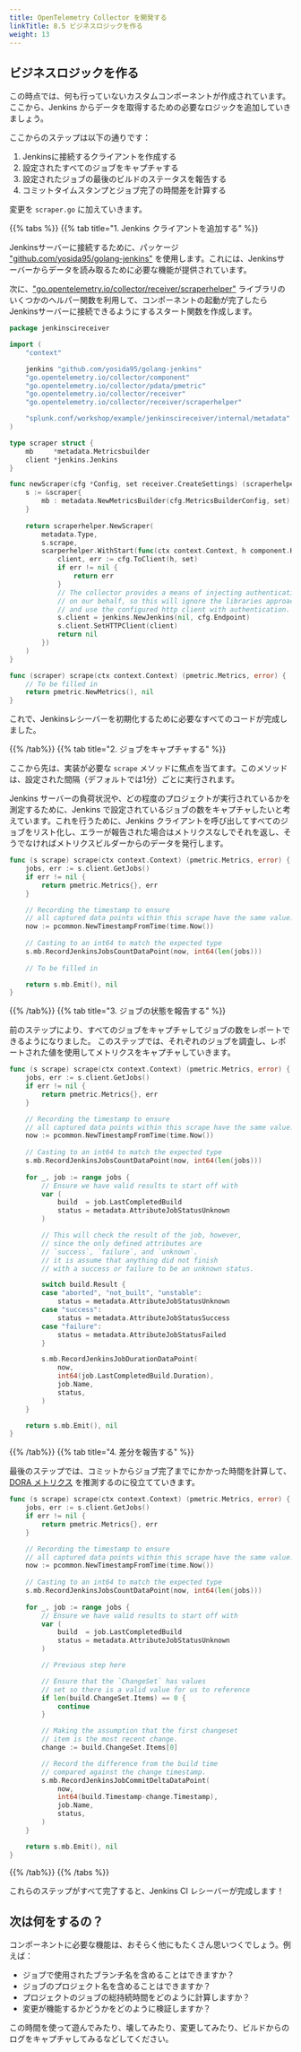 ```yaml
---
title: OpenTelemetry Collector を開発する
linkTitle: 8.5 ビジネスロジックを作る
weight: 13
---
```


## ビジネスロジックを作る

この時点では、何も行っていないカスタムコンポーネントが作成されています。ここから、Jenkins からデータを取得するための必要なロジックを追加していきましょう。

ここからのステップは以下の通りです：

1. Jenkinsに接続するクライアントを作成する
1. 設定されたすべてのジョブをキャプチャする
1. 設定されたジョブの最後のビルドのステータスを報告する
1. コミットタイムスタンプとジョブ完了の時間差を計算する

変更を `scraper.go` に加えていきます。

{{% tabs %}}
{{% tab title="1. Jenkins クライアントを追加する" %}}

Jenkinsサーバーに接続するために、パッケージ ["github.com/yosida95/golang-jenkins"](https://pkg.go.dev/github.com/yosida95/golang-jenkins) を使用します。これには、Jenkinsサーバーからデータを読み取るために必要な機能が提供されています。

次に、["go.opentelemetry.io/collector/receiver/scraperhelper"](https://pkg.go.dev/go.opentelemetry.io/collector/receiver/scraperhelper) ライブラリのいくつかのヘルパー関数を利用して、コンポーネントの起動が完了したらJenkinsサーバーに接続できるようにするスタート関数を作成します。

```go
package jenkinscireceiver

import (
    "context"

    jenkins "github.com/yosida95/golang-jenkins"
    "go.opentelemetry.io/collector/component"
    "go.opentelemetry.io/collector/pdata/pmetric"
    "go.opentelemetry.io/collector/receiver"
    "go.opentelemetry.io/collector/receiver/scraperhelper"

    "splunk.conf/workshop/example/jenkinscireceiver/internal/metadata"
)

type scraper struct {
    mb     *metadata.Metricsbuilder
    client *jenkins.Jenkins
}

func newScraper(cfg *Config, set receiver.CreateSettings) (scraperhelper.Scraper, error) {
    s := &scraper{
        mb : metadata.NewMetricsBuilder(cfg.MetricsBuilderConfig, set),
    }
    
    return scraperhelper.NewScraper(
        metadata.Type,
        s.scrape,
        scarperhelper.WithStart(func(ctx context.Context, h component.Host) error {
            client, err := cfg.ToClient(h, set)
            if err != nil {
                return err
            }
            // The collector provides a means of injecting authentication
            // on our behalf, so this will ignore the libraries approach
            // and use the configured http client with authentication.
            s.client = jenkins.NewJenkins(nil, cfg.Endpoint)
            s.client.SetHTTPClient(client)
            return nil
        })
    )
}

func (scraper) scrape(ctx context.Context) (pmetric.Metrics, error) {
    // To be filled in
    return pmetric.NewMetrics(), nil
}

```
これで、Jenkinsレシーバーを初期化するために必要なすべてのコードが完成しました。

{{% /tab%}}
{{% tab title="2. ジョブをキャプチャする" %}}

ここから先は、実装が必要な `scrape` メソッドに焦点を当てます。このメソッドは、設定された間隔（デフォルトでは1分）ごとに実行されます。

Jenkins サーバーの負荷状況や、どの程度のプロジェクトが実行されているかを測定するために、Jenkins で設定されているジョブの数をキャプチャしたいと考えています。これを行うために、Jenkins クライアントを呼び出してすべてのジョブをリスト化し、エラーが報告された場合はメトリクスなしでそれを返し、そうでなければメトリクスビルダーからのデータを発行します。

```go
func (s scrape) scrape(ctx context.Context) (pmetric.Metrics, error) {
    jobs, err := s.client.GetJobs()
    if err != nil {
        return pmetric.Metrics{}, err
    }

    // Recording the timestamp to ensure
    // all captured data points within this scrape have the same value. 
    now := pcommon.NewTimestampFromTime(time.Now())
    
    // Casting to an int64 to match the expected type
    s.mb.RecordJenkinsJobsCountDataPoint(now, int64(len(jobs)))
    
    // To be filled in

    return s.mb.Emit(), nil
}
```

{{% /tab%}}
{{% tab title="3. ジョブの状態を報告する" %}}

前のステップにより、すべてのジョブをキャプチャしてジョブの数をレポートできるようになりました。
このステップでは、それぞれのジョブを調査し、レポートされた値を使用してメトリクスをキャプチャしていきます。

```go
func (s scrape) scrape(ctx context.Context) (pmetric.Metrics, error) {
    jobs, err := s.client.GetJobs()
    if err != nil {
        return pmetric.Metrics{}, err
    }

    // Recording the timestamp to ensure
    // all captured data points within this scrape have the same value. 
    now := pcommon.NewTimestampFromTime(time.Now())
    
    // Casting to an int64 to match the expected type
    s.mb.RecordJenkinsJobsCountDataPoint(now, int64(len(jobs)))
    
    for _, job := range jobs {
        // Ensure we have valid results to start off with
        var (
            build  = job.LastCompletedBuild
            status = metadata.AttributeJobStatusUnknown
        )

        // This will check the result of the job, however,
        // since the only defined attributes are 
        // `success`, `failure`, and `unknown`. 
        // it is assume that anything did not finish 
        // with a success or failure to be an unknown status.

        switch build.Result {
        case "aborted", "not_built", "unstable":
            status = metadata.AttributeJobStatusUnknown
        case "success":
            status = metadata.AttributeJobStatusSuccess
        case "failure":
            status = metadata.AttributeJobStatusFailed
        }

        s.mb.RecordJenkinsJobDurationDataPoint(
            now,
            int64(job.LastCompletedBuild.Duration),
            job.Name,
            status,
        )
    }

    return s.mb.Emit(), nil
}
```

{{% /tab%}}
{{% tab title="4. 差分を報告する" %}}

最後のステップでは、コミットからジョブ完了までにかかった時間を計算して、[DORA メトリクス](https://cloud.google.com/blog/products/devops-sre/using-the-four-keys-to-measure-your-devops-performance) を推測するのに役立てていきます。

```go
func (s scrape) scrape(ctx context.Context) (pmetric.Metrics, error) {
    jobs, err := s.client.GetJobs()
    if err != nil {
        return pmetric.Metrics{}, err
    }

    // Recording the timestamp to ensure
    // all captured data points within this scrape have the same value. 
    now := pcommon.NewTimestampFromTime(time.Now())
    
    // Casting to an int64 to match the expected type
    s.mb.RecordJenkinsJobsCountDataPoint(now, int64(len(jobs)))
    
    for _, job := range jobs {
        // Ensure we have valid results to start off with
        var (
            build  = job.LastCompletedBuild
            status = metadata.AttributeJobStatusUnknown
        )

        // Previous step here

        // Ensure that the `ChangeSet` has values
        // set so there is a valid value for us to reference
        if len(build.ChangeSet.Items) == 0 {
            continue
        }

        // Making the assumption that the first changeset
        // item is the most recent change.
        change := build.ChangeSet.Items[0]

        // Record the difference from the build time
        // compared against the change timestamp.
        s.mb.RecordJenkinsJobCommitDeltaDataPoint(
            now,
            int64(build.Timestamp-change.Timestamp),
            job.Name,
            status,
        )
    }

    return s.mb.Emit(), nil
}
```

{{% /tab%}}
{{% /tabs %}}

これらのステップがすべて完了すると、Jenkins CI レシーバーが完成します！

## 次は何をするの？

コンポーネントに必要な機能は、おそらく他にもたくさん思いつくでしょう。例えば：

- ジョブで使用されたブランチ名を含めることはできますか？
- ジョブのプロジェクト名を含めることはできますか？
- プロジェクトのジョブの総持続時間をどのように計算しますか？
- 変更が機能するかどうかをどのように検証しますか？

この時間を使って遊んでみたり、壊してみたり、変更してみたり、ビルドからのログをキャプチャしてみるなどしてください。
